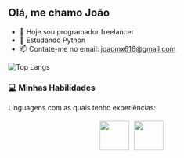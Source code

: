 ## Olá, me chamo João

<p align="center">
  
- 🔭 Hoje sou programador freelancer
- 🌱 Estudando Python
- 📫 Contate-me no email: joaomx616@gmail.com

![Top Langs](https://github-readme-stats.vercel.app/api/top-langs/?username=joaossantos)

### 💻 **Minhas Habilidades**  
Linguagens com as quais tenho experiências:

<div style="display: flex; flex-wrap: wrap; justify-content: center;">
  <img src="https://techstack-generator.vercel.app/python-icon.svg" width="60" style="margin: 5px;">
  <img src="https://techstack-generator.vercel.app/java-icon.svg" width="60" style="margin: 5px;">
</div>
